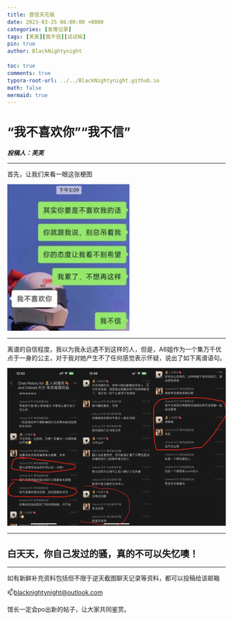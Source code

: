 ```yaml
---
title: 普信天花板
date: 2023-03-25 06:00:00 +0800
categories: [发情记录]
tags: [芙芙][我不信][试试嘛]
pin: true
author: BlackNightynight

toc: true
comments: true
typora-root-url: ../../BlackNightynight.github.io
math: false
mermaid: true
---
```


# “我不喜欢你”“我不信”

***投稿人：芙芙***

------

首先，让我们来看一眼这张梗图

<img src="/assets/blog_res/2023-03-25-Idontbelieve.assets/Image_20230325064838.jpg" style="zoom: 33%;" />

------

离谱的自信程度，我以为我永远遇不到这样的人，但是，A6姐作为一个集万千优点于一身的公主，对于我对她产生不了任何感觉表示怀疑，说出了如下离谱语句。

<img src="/assets/blog_res/2023-03-25-Idontbelieve.assets/%E6%88%91%E4%B8%8D%E4%BF%A1.png"  />

------

## 白天天，你自己发过的骚，真的不可以失忆噢！

------

如有新鲜补充资料包括但不限于逆天截图聊天记录等资料，都可以投稿给该邮箱

📫blacknightynight@outlook.com 

馆长一定会po出新的帖子，让大家共同鉴赏。
